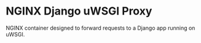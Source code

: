 # NGINX Django uWSGI Proxy

NGINX container designed to forward requests to a Django app running on uWSGI.
